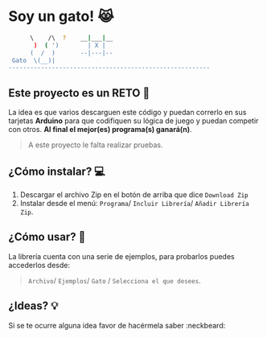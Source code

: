 Soy un gato! :joy_cat:
============================================================================================

```sh
      \    /\  ?    __|___|__
       )  ( ')        | X |
      (  /  )       --|---|--
 Gato  \(__)| 
--------------------------------------------------------
```

## Este proyecto es un RETO :punch:

La idea es que varios descarguen este código y puedan correrlo en sus tarjetas **Arduino** para que codifiquen su lógica de juego y puedan competir con otros. **Al final el mejor(es) programa(s) ganará(n)**.

> A este proyecto le falta realizar pruebas.


## ¿Cómo instalar? :computer:

 1. Descargar el archivo Zip en el botón de arriba que dice `Download Zip`
 2. Instalar desde el menú: `Programa`/ `Incluir Librería`/ `Añadir Librería Zip`.


## ¿Cómo usar? :game_die:
La librería cuenta con una serie de ejemplos, para probarlos puedes accederlos desde:

> `Archivo`/ `Ejemplos`/ `Gato` / `Selecciona el que desees`.

## ¿Ideas? :bulb:


Si se te ocurre alguna idea favor de hacérmela saber :neckbeard:
